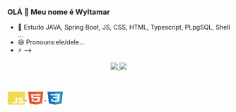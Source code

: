 ###  OLÁ 👋 Meu nome é Wyltamar


- 🔭 Estudo JAVA, Spring Boot, JS, CSS, HTML, Typescript, PLpgSQL, Shell ...
- 😄 Pronouns:ele/dele...
- ⚡ 
-->


<div align="center">
  <a href="https://github.com/wyltamar">
  <img height="180em" src="https://github-readme-stats.vercel.app/api?username=wyltamar&show_icons=true&theme=dark&include_all_commits=true&count_private=true"/>
  <img height="180em" src="https://github-readme-stats.vercel.app/api/top-langs/?username=wyltamar&layout=compact&langs_count=7&theme=dark"/>
</div>
  
  
 ##
  
<div style="display: inline_block"><br>
  <img align="center" alt="Rafa-Js" height="30" width="40" src="https://raw.githubusercontent.com/devicons/devicon/master/icons/javascript/javascript-plain.svg">
  
  <img align="center" alt="Rafa-HTML" height="30" width="40" src="https://raw.githubusercontent.com/devicons/devicon/master/icons/html5/html5-original.svg">
  <img align="center" alt="Rafa-CSS" height="30" width="40" src="https://raw.githubusercontent.com/devicons/devicon/master/icons/css3/css3-original.svg"
</div>
